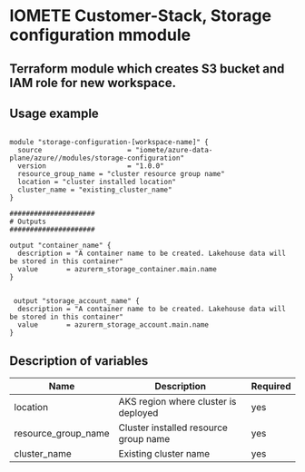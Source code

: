 # IOMETE Customer-Stack, Storage configuration mmodule

## Terraform module which creates S3 bucket and IAM role for new workspace.

## Usage example
 
```hcl

module "storage-configuration-[workspace-name]" {
  source                     = "iomete/azure-data-plane/azure//modules/storage-configuration"
  version                    = "1.0.0"
  resource_group_name = "cluster resource group name"
  location = "cluster installed location"
  cluster_name = "existing_cluster_name"
}

#####################
# Outputs
#####################

output "container_name" {
  description = "A container name to be created. Lakehouse data will be stored in this container"
  value       = azurerm_storage_container.main.name
}
 

 output "storage_account_name" {
  description = "A container name to be created. Lakehouse data will be stored in this container"
  value       = azurerm_storage_account.main.name
}

```

## Description of variables

| Name | Description | Required |
| --- | --- | --- |
| location | AKS region where cluster is deployed | yes |
| resource_group_name | Cluster installed resource group name | yes |
| cluster_name | Existing cluster name | yes |

